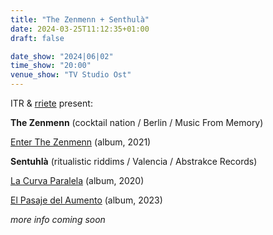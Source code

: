 ```yaml
---
title: "The Zenmenn + Senthulà"
date: 2024-03-25T11:12:35+01:00
draft: false

date_show: "2024|06|02"
time_show: "20:00"
venue_show: "TV Studio Ost"
---
```


ITR & [rriete](https://www.instagram.com/rriete/) present:

**The Zenmenn** (cocktail nation / Berlin / Music From Memory)

[Enter The Zenmenn](https://music-from-memory.bandcamp.com/album/enter-the-zenmenn) (album, 2021)

**Sentuhlà** (ritualistic riddims / Valencia / Abstrakce Records)

[La Curva Paralela](https://abstrakce.bandcamp.com/album/la-curva-paralela) (album, 2020)

[El Pasaje del Aumento](https://abstrakce.bandcamp.com/album/el-pasaje-del-aumento) (album, 2023)

_more info coming soon_

<!-- ![The Zenmenn + Senthulà](../../posters/2024-06-02.jpg) -->

<!-- cool poster art by [rriete](https://www.instagram.com/rriete/) -->
